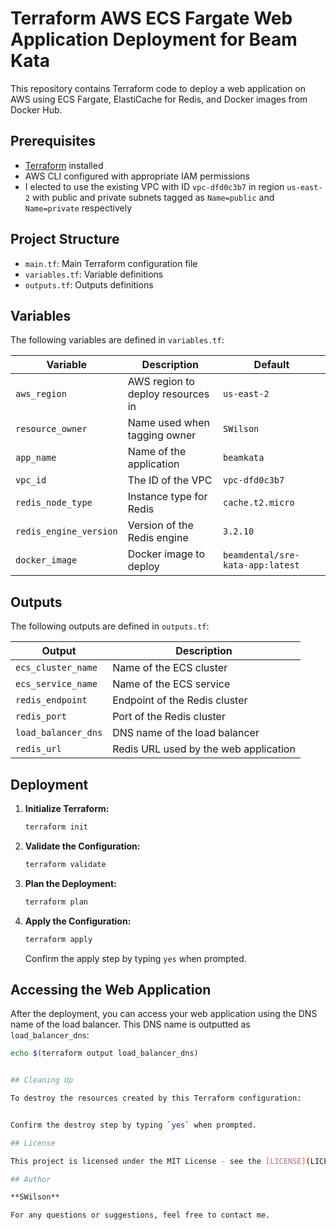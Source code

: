 # Terraform AWS ECS Fargate Web Application Deployment for Beam Kata

This repository contains Terraform code to deploy a web application on AWS using ECS Fargate, ElastiCache for Redis, and Docker images from Docker Hub.

## Prerequisites

- [Terraform](https://www.terraform.io/downloads.html) installed
- AWS CLI configured with appropriate IAM permissions
- I elected to use the existing VPC with ID `vpc-dfd0c3b7` in region `us-east-2` with public and private subnets tagged as `Name=public` and `Name=private` respectively

## Project Structure

- `main.tf`: Main Terraform configuration file
- `variables.tf`: Variable definitions
- `outputs.tf`: Outputs definitions

## Variables

The following variables are defined in `variables.tf`:

| Variable             | Description                             | Default                          |
|----------------------|-----------------------------------------|----------------------------------|
| `aws_region`         | AWS region to deploy resources in       | `us-east-2`                      |
| `resource_owner`     | Name used when tagging owner            | `SWilson`                        |
| `app_name`           | Name of the application                 | `beamkata`                       |
| `vpc_id`             | The ID of the VPC                       | `vpc-dfd0c3b7`                   |
| `redis_node_type`    | Instance type for Redis                 | `cache.t2.micro`                 |
| `redis_engine_version` | Version of the Redis engine            | `3.2.10`                         |
| `docker_image`       | Docker image to deploy                  | `beamdental/sre-kata-app:latest` |

## Outputs

The following outputs are defined in `outputs.tf`:

| Output              | Description                             |
|---------------------|-----------------------------------------|
| `ecs_cluster_name`  | Name of the ECS cluster                 |
| `ecs_service_name`  | Name of the ECS service                 |
| `redis_endpoint`    | Endpoint of the Redis cluster           |
| `redis_port`        | Port of the Redis cluster               |
| `load_balancer_dns` | DNS name of the load balancer           |
| `redis_url`         | Redis URL used by the web application   |

## Deployment

1. **Initialize Terraform:**

    ```sh
    terraform init
    ```

2. **Validate the Configuration:**

    ```sh
    terraform validate
    ```

3. **Plan the Deployment:**

    ```sh
    terraform plan
    ```

4. **Apply the Configuration:**

    ```sh
    terraform apply
    ```

    Confirm the apply step by typing `yes` when prompted.

## Accessing the Web Application

After the deployment, you can access your web application using the DNS name of the load balancer. This DNS name is outputted as `load_balancer_dns`:

```sh
echo $(terraform output load_balancer_dns)


## Cleaning Up

To destroy the resources created by this Terraform configuration:


Confirm the destroy step by typing `yes` when prompted.

## License

This project is licensed under the MIT License - see the [LICENSE](LICENSE) file for details.

## Author

**SWilson**

For any questions or suggestions, feel free to contact me.
